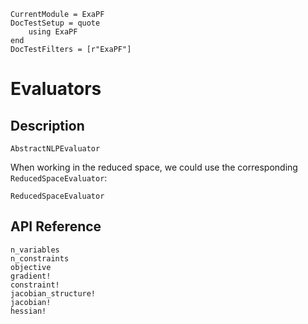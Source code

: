 ```@meta
CurrentModule = ExaPF
DocTestSetup = quote
    using ExaPF
end
DocTestFilters = [r"ExaPF"]
```

# Evaluators

## Description

```@docs
AbstractNLPEvaluator
```

When working in the reduced space, we could use
the corresponding `ReducedSpaceEvaluator`:
```@docs
ReducedSpaceEvaluator
```

## API Reference

```@docs
n_variables
n_constraints
objective
gradient!
constraint!
jacobian_structure!
jacobian!
hessian!

```
